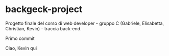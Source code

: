 # backgeck-project
Progetto finale del corso di web developer - gruppo C (Gabriele, Elisabetta, Christian, Kevin) - traccia back-end.

Primo commit

Ciao, Kevin qui